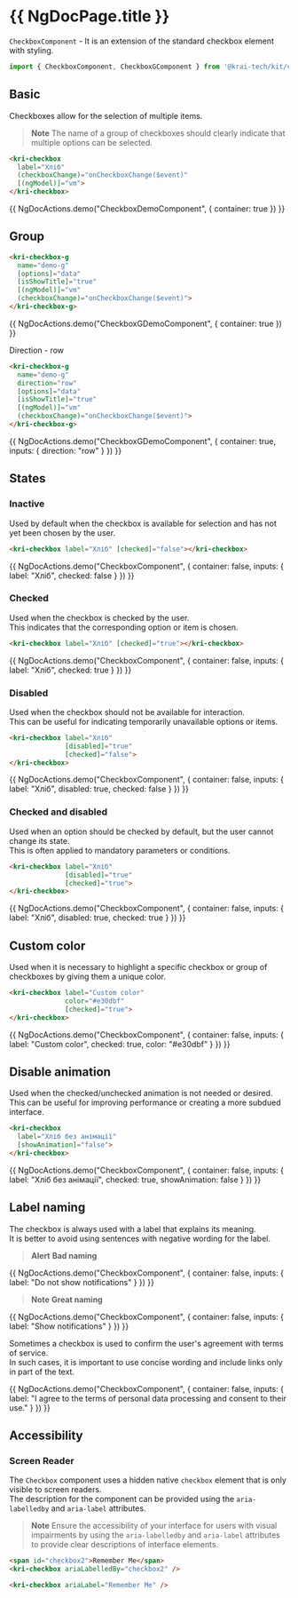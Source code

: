 # {{ NgDocPage.title }}

`CheckboxComponent` - It is an extension of the standard checkbox element with styling.

```ts
import { CheckboxComponent, CheckboxGComponent } from '@krai-tech/kit/checkbox';
```

## Basic

Checkboxes allow for the selection of multiple items.

> **Note**
> The name of a group of checkboxes should clearly indicate that multiple options can be selected.

```html
<kri-checkbox 
  label="Хліб" 
  (checkboxChange)="onCheckboxChange($event)" 
  [(ngModel)]="vm">
</kri-checkbox>
```

{{ NgDocActions.demo("CheckboxDemoComponent", { container: true }) }}

## Group

```html
<kri-checkbox-g 
  name="demo-g" 
  [options]="data" 
  [isShowTitle]="true" 
  [(ngModel)]="vm" 
  (checkboxChange)="onCheckboxChange($event)">
</kri-checkbox-g>
```

{{ NgDocActions.demo("CheckboxGDemoComponent", { container: true }) }}

Direction - row

```html
<kri-checkbox-g 
  name="demo-g" 
  direction="row" 
  [options]="data" 
  [isShowTitle]="true" 
  [(ngModel)]="vm" 
  (checkboxChange)="onCheckboxChange($event)">
</kri-checkbox-g>
```

{{ NgDocActions.demo("CheckboxGDemoComponent", { container: true, inputs: { direction: "row" } }) }}

## States

### Inactive

Used by default when the checkbox is available for selection and has not yet been chosen by the user.

```html
<kri-checkbox label="Хліб" [checked]="false"></kri-checkbox>
```

{{ NgDocActions.demo("CheckboxComponent", { container: false, inputs: { label: "Хліб", checked: false } }) }}

### Checked

Used when the checkbox is checked by the user. <br>
This indicates that the corresponding option or item is chosen.

```html
<kri-checkbox label="Хліб" [checked]="true"></kri-checkbox>
```

{{ NgDocActions.demo("CheckboxComponent", { container: false, inputs: { label: "Хліб", checked: true } }) }}

### Disabled

Used when the checkbox should not be available for interaction. <br>
This can be useful for indicating temporarily unavailable options or items.

```html
<kri-checkbox label="Хліб" 
              [disabled]="true" 
              [checked]="false">
</kri-checkbox>
```

{{ NgDocActions.demo("CheckboxComponent", { container: false, inputs: { label: "Хліб", disabled: true, checked: false } }) }}

### Checked and disabled

Used when an option should be checked by default, but the user cannot change its state. <br>
This is often applied to mandatory parameters or conditions.

```html
<kri-checkbox label="Хліб" 
              [disabled]="true" 
              [checked]="true">
</kri-checkbox>
```

{{ NgDocActions.demo("CheckboxComponent", { container: false, inputs: { label: "Хліб", disabled: true, checked: true } }) }}

## Custom color

Used when it is necessary to highlight a specific checkbox or group of checkboxes by giving them a unique color.

```html
<kri-checkbox label="Custom color" 
              color="#e30dbf"
              [checked]="true">
</kri-checkbox>
```

{{ NgDocActions.demo("CheckboxComponent", { container: false, inputs: { label: "Custom color", checked: true, color: "#e30dbf" } }) }}

## Disable animation

Used when the checked/unchecked animation is not needed or desired. <br>
This can be useful for improving performance or creating a more subdued interface.

```html
<kri-checkbox 
  label="Хліб без анімації" 
  [showAnimation]="false">
</kri-checkbox>
```

{{ NgDocActions.demo("CheckboxComponent", { container: false, inputs: { label: "Хліб без анімації", checked: true, showAnimation: false } }) }}

## Label naming

The checkbox is always used with a label that explains its meaning. <br>
It is better to avoid using sentences with negative wording for the label.

> **Alert** **Bad naming**
> 
{{ NgDocActions.demo("CheckboxComponent", { container: false, inputs: { label: "Do not show notifications" } }) }}

> **Note** **Great naming**

{{ NgDocActions.demo("CheckboxComponent", { container: false, inputs: { label: "Show notifications" } }) }}


Sometimes a checkbox is used to confirm the user's agreement with terms of service. <br>
In such cases, it is important to use concise wording and include links only in part of the text.

{{ NgDocActions.demo("CheckboxComponent", { container: false, inputs: { label: "I agree to the terms of personal data processing and consent to their use." } }) }}

## Accessibility

### Screen Reader

The `Checkbox` component uses a hidden native `checkbox` element that is only visible to screen readers. <br>
The description for the component can be provided using the `aria-labelledby` and `aria-label` attributes.

> **Note**
> Ensure the accessibility of your interface for users with visual impairments by using the `aria-labelledby` and `aria-label` attributes to provide clear descriptions of interface elements.

```html
<span id="checkbox2">Remember Me</span>
<kri-checkbox ariaLabelledBy="checkbox2" />

<kri-checkbox ariaLabel="Remember Me" />
```
